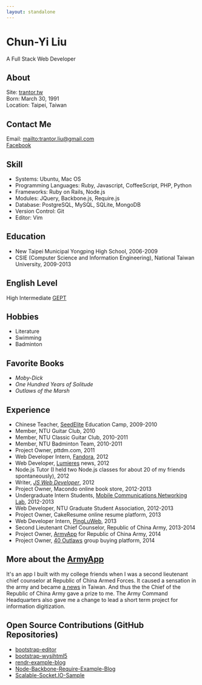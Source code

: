```yaml
---
layout: standalone
---
```


# Chun-Yi Liu
A Full Stack Web Developer

## About
Site: [trantor.tw](http://trantor.tw)  
Born: March 30, 1991  
Location: Taipei, Taiwan

## Contact Me
Email: <mailto:trantor.liu@gmail.com>  
[Facebook](https://www.facebook.com/trantor.liu)


## Skill

- Systems: Ubuntu, Mac OS
- Programming Languages: Ruby, Javascript, CoffeeScript, PHP, Python
- Frameworks: Ruby on Rails, Node.js
- Modules: JQuery, Backbone.js, Require.js
- Database: PostgreSQL, MySQL, SQLite, MongoDB
- Version Control: Git
- Editor: Vim

## Education
- New Taipei Municipal Yongping High School, 2006-2009  
- CSIE (Computer Science and Information Engineering), National Taiwan University, 2009-2013

## English Level
High Intermediate [GEPT](https://www.lttc.ntu.edu.tw/E_LTTC/E_GEPT.htm)

## Hobbies
- Literature
- Swimming
- Badminton

## Favorite Books
- _Moby-Dick_
- _One Hundred Years of Solitude_
- _Outlaws of the Marsh_

## Experience
- Chinese Teacher, [SeedElite](https://www.facebook.com/SeedElite) Education Camp, 2009-2010
- Member, NTU Guitar Club, 2010
- Member, NTU Classic Guitar Club, 2010-2011
- Member, NTU Badminton Team, 2010-2011
- Project Owner, pttdm.com, 2011
- Web Developer Intern, [Fandora](http://fandora.tw/), 2012
- Web Developer, [Lumieres](http://trantor.tw/%E6%8F%AD%E5%A0%B1.pdf) news, 2012
- Node.js Tutor (I held two Node.js classes for about 20 of my friends spontaneously), 2012
- Writer, [_JS Web Developer_](http://trantor.tw/JS%E7%B6%B2%E9%A0%81%E9%96%8B%E7%99%BC%E8%80%85%EF%BC%88%E8%A9%A6%E8%AE%80%E7%89%88%EF%BC%89.pdf), 2012
- Project Owner, Macondo online book store, 2012-2013
- Undergraduate Intern Students, [Mobile Communications Networking Lab](http://www.pcs.csie.ntu.edu.tw/labinfo_page), 2012-2013
- Web Developer, NTU Graduate Student Association, 2012-2013
- Project Owner, CakeResume online resume platform, 2013
- Web Developer Intern, [PingLuWeb](http://pingluweb.com/), 2013
- Second Lieutenant Chief Counselor, Republic of China Army, 2013-2014
- Project Owner, [ArmyApp](http://armyapp.tw) for Republic of China Army, 2014
- Project Owner, [40 Outlaws](http://www.40outlaws.com/) group buying platform, 2014

## More about the [ArmyApp](http://armyapp.tw)
It's an app I built with my college friends when I was a second lieutenant chief counselor at Republic of China Armed Forces. It caused a sensation in the army and became [a news](http://armyapp.tw/#video) in Taiwan. And thus the the Chief of the Republic of China Army gave a prize to me. The Army Command Headquarters also gave me a change to lead a short term project for information digitization.

## Open Source Contributions (GitHub Repositories)
- [bootstrap-editor](https://github.com/trantorLiu/bootstrap-editor)
- [bootstrap-wysihtml5](https://github.com/trantorLiu/bootstrap-wysihtml5)
- [rendr-example-blog](https://github.com/trantorLiu/rendr-example-blog)
- [Node-Backbone-Require-Example-Blog](https://github.com/trantorLiu/Node-Backbone-Require-Example-Blog)
- [Scalable-Socket.IO-Sample](https://github.com/trantorLiu/Scalable-Socket.IO-Sample)

